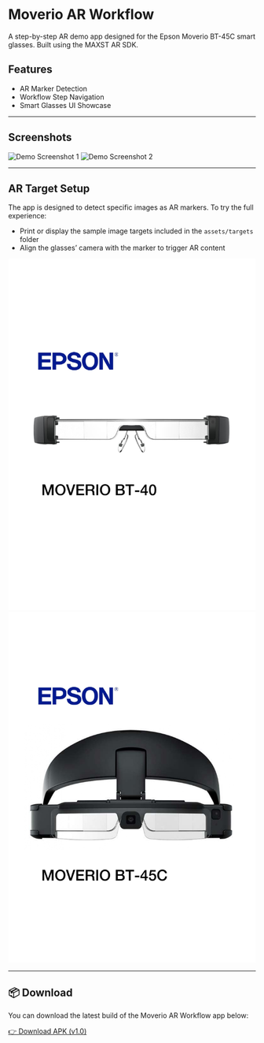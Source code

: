 # Moverio AR Workflow

A step-by-step AR demo app designed for the Epson Moverio BT-45C smart glasses. Built using the MAXST AR SDK.

## Features

- AR Marker Detection
- Workflow Step Navigation
- Smart Glasses UI Showcase

---

## Screenshots

![Demo Screenshot 1](images/demo1.png)
![Demo Screenshot 2](images/demo2.png)

---

## AR Target Setup

The app is designed to detect specific images as AR markers. To try the full experience:

- Print or display the sample image targets included in the `assets/targets` folder
- Align the glasses’ camera with the marker to trigger AR content

![BT-40 AR Image Target](images/bt40_image_tracker.jpg)
![BT-45C AR Image Target](images/bt45c_image_tracker.jpg)

---

## 📦 Download

You can download the latest build of the Moverio AR Workflow app below:

[👉 Download APK (v1.0)](https://drive.google.com/file/d/1Zi_XPIVU_ZX56I-iCgiZRqn7E81mnKfb)
